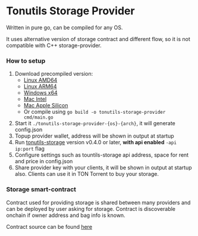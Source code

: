 # Tonutils Storage Provider

Written in pure go, can be compiled for any OS.

It uses alternative version of storage contract and different flow, so it is not compatible with C++ storage-provider.

### How to setup

1. Download precompiled version:
   * [Linux AMD64](https://github.com/xssnick/tonutils-storage-provider/releases/download/v0.1.1/tonutils-storage-provider-linux-amd64)
   * [Linux ARM64](https://github.com/xssnick/tonutils-storage-provider/releases/download/v0.1.1/tonutils-storage-provider-linux-arm64)
   * [Windows x64](https://github.com/xssnick/tonutils-storage-provider/releases/download/v0.1.1/tonutils-storage-provider-x64.exe)
   * [Mac Intel](https://github.com/xssnick/tonutils-storage-provider/releases/download/v0.1.1/tonutils-storage-provider-mac-amd64)
   * [Mac Apple Silicon](https://github.com/xssnick/tonutils-storage-provider/releases/download/v0.1.1/tonutils-storage-provider-mac-arm64)
   * Or compile using `go build -o tonutils-storage-provider cmd/main.go`
2. Start it `./tonutils-storage-provider-{os}-{arch}`, it will generate config.json
3. Topup provider wallet, address will be shown in output at startup
4. Run [tonutils-storage](https://github.com/xssnick/tonutils-storage) version v0.4.0 or later, **with api enabled** `-api ip:port` flag
5. Configure settings such as tountils-storage api address, space for rent and price in config.json
6. Share provider key with your clients, it will be shown in output at startup also. Clients can use it in TON Torrent to buy your storage.

### Storage smart-contract

Contract used for providing storage is shared between many providers and can be deployed by user asking for storage. Contract is discoverable onchain if owner address and bag info is known. 

Contract source can be found [here](https://github.com/xssnick/tonutils-contracts/blob/master/contracts/storage/storage-contract.fc)
